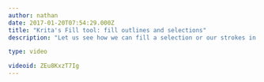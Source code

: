 ```yaml
---
author: nathan
date: 2017-01-20T07:54:29.000Z
title: "Krita's Fill tool: fill outlines and selections"
description: "Let us see how we can fill a selection or our strokes in Krita."

type: video

videoid: ZEu8KxzT7Ig
---
```


